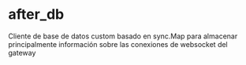 # after_db

Cliente de base de datos custom basado en sync.Map para almacenar principalmente información sobre las conexiones de websocket del gateway
